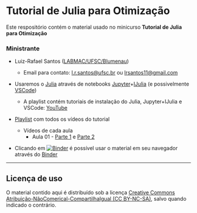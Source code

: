 #  Tutorial de Julia para Otimização

Este respositório contém o material usado no minicurso **Tutorial de Julia para Otimização**

### Ministrante
- Luiz-Rafael Santos ([LABMAC/UFSC/Blumenau](http://labmac.mat.blumenau.ufsc.br))
    * Email para contato: [l.r.santos@ufsc.br](mailto:l.r.santos@ufsc.br) ou [lrsantos11@gmail.com](mailto:lrsantos11@ufsc.br)

- Usaremos o [Julia](https://www.julialang.org)  através de notebooks [Jupyter](https://jupyter.org/)+[IJulia](https://github.com/JuliaLang/IJulia.jl) (e possivelmente [VSCode](https://www.julia-vscode.org/))
    * A playlist contém tutoriais de instalação do Julia, Jupyter+IJulia e VSCode: [YouTube](https://youtube.com/playlist?list=PLIFgJAiAvzyFlCskAMgMFEtRWIY5OaNt_)

- [Playlist](https://youtube.com/playlist?list=PLIFgJAiAvzyF0u7noLTInqJPwPVCD6NFx) com todos os vídeos do tutorial
    - Vídeos de cada aula 
        * Aula 01 - [Parte 1](https://youtu.be/HRbmKzU1QTA) e [Parte 2](https://youtu.be/B8LRYx7wv8Q)


- Clicando em [![Binder](https://mybinder.org/badge_logo.svg)](https://mybinder.org/v2/gh/lrsantos11/Tutorial-Julia-Opt/main) é possível usar o material em seu navegador através do [Binder](https://mybinder.org)

--- 
## Licença de uso

O material contido aqui é distribuído sob a licença [Creative Commons Atribuição-NãoComerical-CompartilhaIgual (CC BY-NC-SA)](https://creativecommons.org/licenses/by-nc-sa/4.0), salvo quando indicado o contrário.
